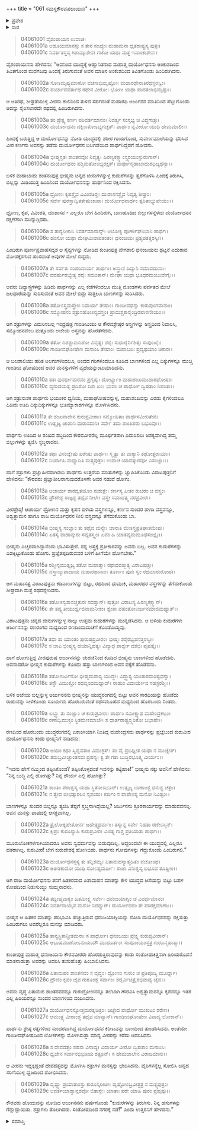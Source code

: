 +++
title = "061 ಸಮಸ್ತಕೌರವಪಲಾಯನಃ"
+++

<details><summary>ಪ್ರವೇಶ</summary>


।।   ಓಂ ಓಂ ನಮೋ ನಾರಾಯಣಾಯ।।   ಶ್ರೀ ವೇದವ್ಯಾಸಾಯ ನಮಃ ।।

ಶ್ರೀ ಕೃಷ್ಣದ್ವೈಪಾಯನ ವೇದವ್ಯಾಸ ವಿರಚಿತ  

**ಶ್ರೀ ಮಹಾಭಾರತ**

**ವಿರಾಟ ಪರ್ವ**

**ಗೋಹರಣ ಪರ್ವ**

**ಅಧ್ಯಾಯ 61**

</details>


<details><summary>ಸಾರ</summary>

ತನ್ನ ಮೇಲೆ ತಿರುಗಿ ಬಿದ್ದ ಕೌರವ ಸೇನೆಯ ಮೇಲೆ ಅರ್ಜುನನು ಸಮ್ಮೋಹನಾಸ್ತ್ರವನ್ನು ಪ್ರಯೋಗಿಸಿ, ಶಂಖವನ್ನೂದಿ, ಸರ್ವ ಸೇನೆಗಳನ್ನೂ ಮೂರ್ಛೆಗೊಳಿಸಿದುದು (1-11). ಮೂರ್ಛಿತರಾದ ಮಹಾರಥರ ವಸ್ತ್ರಗಳನ್ನು ತೆಗೆದುಕೊಂಡು ರಥವನ್ನೇರಿ ರಣದಿಂದಾಚೆಗೆ ಅರ್ಜುನ-ಉತ್ತರರು ಹೋದುದು (12-16). ಹಾಗೆ ಹೋಗುತ್ತಿದ್ದ ಅರ್ಜುನನನ್ನು ಭೀಷ್ಮನು ಬಾಣಗಳಿಂದ ಹೊಡೆಯಲು ಅರ್ಜುನನು ಅವನ ಕುದುರೆಗಳನ್ನು ಕೊಂದು ಪಕ್ಕೆಗಳಿಗೆ ಹೊಡೆದು ಮುಂದುವರೆದಿದು (17-18). ಎಚ್ಚೆತ್ತ ದುರ್ಯೋಧನನು ಅರ್ಜುನನನ್ನು ಹಿಡಿಯಲು ಬಯಸಿದರೂ ಭೀಷ್ಮನ ಹಿತವಚನದಿಂದ ಸುಮ್ಮನಾಗಿ ಎಲ್ಲರೂ ಮರಳಲು ನಿರ್ಧರಿಸಿದುದು (19-24). ಹಿಂದಿರುಗುತ್ತಿದ್ದ ಹಿರಿಯರನ್ನು ಅರ್ಜುನನು ಗೌರವಿಸಿದುದು ಮತ್ತು ದುರ್ಯೋಧನನನ್ನು ಕಿರೀಟ ತುಂಡರಿಸಿ ಅಪಮಾನಿಸಿದುದು (25-29).

</details>


> 04061001 ವೈಶಂಪಾಯನ ಉವಾಚ।  
04061001a ಆಹೂಯಮಾನಸ್ತು ಸ ತೇನ ಸಂಖ್ಯೇ।
	ಮಹಾಮನಾ ಧೃತರಾಷ್ಟ್ರಸ್ಯ ಪುತ್ರಃ।  
> 04061001c ನಿವರ್ತಿತಸ್ತಸ್ಯ ಗಿರಾಮ್ಕುಶೇನ।
	ಗಜೋ ಯಥಾ ಮತ್ತ ಇವಾಂಕುಶೇನ।।  

ವೈಶಂಪಾಯನನು ಹೇಳಿದನು: “ಅವನಿಂದ ಯುದ್ಧಕ್ಕೆ ಆಹ್ವಾನಿತನಾದ ಮಹಾತ್ಮ ದುರ್ಯೋಧನನು ಅಂಕುಶದಿಂದ ತಿವಿತಗೊಂಡ ಮದಗಜವು ಹಿಂದಕ್ಕೆ ತಿರುಗುವಂತೆ ಅವನ ಮಾತಿನ ಅಂಕುಶದಿಂದ ತಿವಿತಗೊಂಡು ಹಿಂದಿರುಗಿದನು.

> 04061002a ಸೋಽಮೃಷ್ಯಮಾಣೋ ವಚಸಾಭಿಮೃಷ್ಟೋ।
	ಮಹಾರಥೇನಾತಿರಥಸ್ತರಸ್ವೀ।  
> 04061002c ಪರ್ಯಾವವರ್ತಾಥ ರಥೇನ ವೀರೋ।
	ಭೋಗೀ ಯಥಾ ಪಾದತಲಾಭಿಮೃಷ್ಟಃ।।  

ಆ ಅತಿರಥ, ಶೀಘ್ರತೆಯುಳ್ಳ ವೀರನು ಕಾಲಿನಿಂದ ತುಳಿದ ಸರ್ಪದಂತೆ ಮಹಾರಥಿ ಅರ್ಜುನನ ಮಾತಿನಿಂದ ಪೆಟ್ಟುಗೊಂಡು ಅದನ್ನು ಸೈರಿಸಲಾರದೇ ರಥದಲ್ಲಿ ಹಿಂದಿರುಗಿದನು.

> 04061003a ತಂ ಪ್ರೇಕ್ಷ್ಯ ಕರ್ಣಃ ಪರಿವರ್ತಮಾನಂ।
	ನಿವರ್ತ್ಯ ಸಂಸ್ತಭ್ಯ ಚ ವಿದ್ಧಗಾತ್ರಃ।  
> 04061003c ದುರ್ಯೋಧನಂ ದಕ್ಷಿಣತೋಽಭ್ಯಗಚ್ಛತ್।
	ಪಾರ್ಥಂ ನೃವೀರೋ ಯುಧಿ ಹೇಮಮಾಲೀ।।  

ಹಿಂದಕ್ಕೆ ಬರುತ್ತಿದ್ದ ಆ ದುರ್ಯೋಧನನ್ನು ನೋಡಿ ಯುದ್ಧದಲ್ಲಿ ಶರೀರ ಗಾಯಗೊಂಡ, ಸುವರ್ಣಮಾಲೆಯನ್ನು ಧರಿಸಿದ ವೀರ ಕರ್ಣನು ಅವನನ್ನು ತಡೆದು ದುರ್ಯೋಧನನ ಬಲಗಡೆಯಿದ ಪಾರ್ಥನಿದ್ದೆಡಗೆ ಹೋದನು.

> 04061004a ಭೀಷ್ಮಸ್ತತಃ ಶಾಂತನವೋ ನಿವೃತ್ಯ।
	ಹಿರಣ್ಯಕಕ್ಷ್ಯಾಂಸ್ತ್ವರಯಂಸ್ತುರಂಗಾನ್।  
> 04061004c ದುರ್ಯೋಧನಂ ಪಶ್ಚಿಮತೋಽಭ್ಯರಕ್ಷತ್।
	ಪಾರ್ಥಾನ್ಮಹಾಬಾಹುರಧಿಜ್ಯಧನ್ವಾ।।  

ಬಳಿಕ ಮಹಾಬಾಹು ಶಂತನುಪುತ್ರ ಭೀಷ್ಮನು ಚಿನ್ನದ ಜೀನುಗಳನ್ನುಳ್ಳ ಕುದುರೆಗಳನ್ನು ತ್ವರೆಗೊಳಿಸಿ ಹಿಂದಕ್ಕೆ ತಿರುಗಿಸಿ, ಬಿಲ್ಲನ್ನು ಮಿಡಿಯುತ್ತ ಹಿಂದಿನಿಂದ ದುರ್ಯೋಧನನನ್ನು ಪಾರ್ಥನಿಂದ ರಕ್ಷಿಸಿದನು.

> 04061005a ದ್ರೋಣಃ ಕೃಪಶ್ಚೈವ ವಿವಿಂಶತಿಶ್ಚ।
	ದುಃಶಾಸನಶ್ಚೈವ ನಿವೃತ್ಯ ಶೀಘ್ರಂ।  
> 04061005c ಸರ್ವೇ ಪುರಸ್ತಾದ್ವಿತತೇಷುಚಾಪಾ।
	ದುರ್ಯೋಧನಾರ್ಥಂ ತ್ವರಿತಾಭ್ಯುಪೇಯುಃ।।  

ದ್ರೋಣ, ಕೃಪ, ವಿವಿಂಶತಿ, ದುಃಶಾಸನ - ಎಲ್ಲರೂ ಬೇಗ ಹಿಂದಿರುಗಿ, ಬಾಣಹೂಡಿದ ಬಿಲ್ಲುಗಳನ್ನೆಳೆದು ದುರ್ಯೋಧನನ ರಕ್ಷಣೆಗಾಗಿ ಮುನ್ನುಗ್ಗಿದರು.

> 04061006a ಸ ತಾನ್ಯನೀಕಾನಿ ನಿವರ್ತಮಾನಾನ್ಯ್।
	ಆಲೋಕ್ಯ ಪೂರ್ಣೌಘನಿಭಾನಿ ಪಾರ್ಥಃ।  
> 04061006c ಹಂಸೋ ಯಥಾ ಮೇಘಮಿವಾಪತಂತಂ।
	ಧನಂಜಯಃ ಪ್ರತ್ಯಪತತ್ತರಸ್ವೀ।।  

ಹಿಂದಿರುಗಿ ಪೂರ್ಣಪ್ರವಾಹಸದೃಶ ಆ ಸೈನ್ಯಗಳನ್ನು ನೋಡಿದ ಕುಂತೀಪುತ್ರ ವೇಗಶಾಲಿ ಧನಂಜಯನು ಥಟ್ಟನೆ ಎದುರಾದ ಮೋಡಕ್ಕೆರಗುವ ಹಂಸದಂತೆ ಅವುಗಳ ಮೇಲೆ ಬಿದ್ದನು.

> 04061007a ತೇ ಸರ್ವತಃ ಸಂಪರಿವಾರ್ಯ ಪಾರ್ಥಂ।
	ಅಸ್ತ್ರಾಣಿ ದಿವ್ಯಾನಿ ಸಮಾದದಾನಾಃ।  
> 04061007c ವವರ್ಷುರಭ್ಯೇತ್ಯ ಶರೈಃ ಸಮಂತಾನ್।
	ಮೇಘಾ ಯಥಾ ಭೂಧರಮಂಬುವೇಗೈಃ।।  

ಅವರು ದಿವ್ಯಾಸ್ತ್ರಗಳನ್ನು ಹಿಡಿದು ಪಾರ್ಥನನ್ನು ಎಲ್ಲ ಕಡೆಗಳಿಂದಲೂ ಮುತ್ತಿ ಮೋಡಗಳು ಪರ್ವತದ ಮೇಲೆ ಜಲಧಾರೆಯನ್ನು ಸುರಿಸುವಂತೆ ಅವನ ಮೇಲೆ ಬಿದ್ದು ಸುತ್ತಲೂ ಬಾಣಗಳನ್ನು ಸುರಿಸಿದರು.

> 04061008a ತತೋಽಸ್ತ್ರಮಸ್ತ್ರೇಣ ನಿವಾರ್ಯ ತೇಷಾಂ।
	ಗಾಂಡೀವಧನ್ವಾ ಕುರುಪುಂಗವಾನಾಂ।  
> 04061008c ಸಮ್ಮೋಹನಂ ಶತ್ರುಸಹೋಽನ್ಯದಸ್ತ್ರಂ।
	ಪ್ರಾದುಶ್ಚಕಾರೈಂದ್ರಿರಪಾರಣೀಯಂ।।  

ಆಗ ಶತ್ರುಗಳನ್ನು ಎದುರಿಸಬಲ್ಲ ಇಂದ್ರಪುತ್ರ ಗಾಂಡೀವಿಯು ಆ ಕೌರವಶ್ರೇಷ್ಠರ ಅಸ್ತ್ರಗಳನ್ನು ಅಸ್ತ್ರದಿಂದ ನಿವಾರಿಸಿ, ಸಮ್ಮೋಹನವೆಂಬ ಮತ್ತೊಂದು ಅಜೇಯ ಅಸ್ತ್ರವನ್ನು ಹೊರತೆಗೆದನು.

> 04061009a ತತೋ ದಿಶಶ್ಚಾನುದಿಶೋ ವಿವೃತ್ಯ।
	ಶರೈಃ ಸುಧಾರೈರ್ನಿಶಿತೈಃ ಸುಪುಂಖೈಃ।  
> 04061009c ಗಾಂಡೀವಘೋಷೇಣ ಮನಾಂಸಿ ತೇಷಾಂ।
	ಮಹಾಬಲಃ ಪ್ರವ್ಯಥಯಾಂ ಚಕಾರ।।  

ಆ ಬಲಶಾಲಿಯು ಹರಿತ ಅಲಗುಗಳಿಂದಲೂ, ಅಂದದ ಗರಿಗಳಿಂದಲೂ ಕೂಡಿದ ಬಾಣಗಳಿಂದ ಎಲ್ಲ ದಿಕ್ಕುಗಳನ್ನೂ ಮುಚ್ಚಿ ಗಾಂಡೀವ ಘೋಷದಿಂದ ಅವರ ಮನಸ್ಸುಗಳಿಗೆ ವ್ಯಥೆಯನ್ನುಂಟುಮಾಡಿದನು.

> 04061010a ತತಃ ಪುನರ್ಭೀಮರವಂ ಪ್ರಗೃಹ್ಯ।
	ದೋರ್ಭ್ಯಾಂ ಮಹಾಶಂಖಮುದಾರಘೋಷಂ।  
> 04061010c ವ್ಯನಾದಯತ್ಸ ಪ್ರದಿಶೋ ದಿಶಃ ಖಂ।
	ಭುವಂ ಚ ಪಾರ್ಥೋ ದ್ವಿಷತಾಂ ನಿಹಂತಾ।।  

ಆಗ ಶತ್ರುನಾಶಕ ಪಾರ್ಥನು ಭಯಂಕರ ಧ್ವನಿಯ, ಮಹಾಘೋಷವನ್ನುಳ್ಳ, ಮಹಾಶಂಖವನ್ನು ಎರಡು ಕೈಗಳಿಂದಲೂ ಹಿಡಿದು ಊದಿ ದಿಕ್ಕುದಿಕ್ಕುಗಳನ್ನೂ ಭೂಮ್ಯಾಕಾಶಗಳನ್ನೂ ಮೊಳಗಿಸಿದನು.

> 04061011a ತೇ ಶಂಖನಾದೇನ ಕುರುಪ್ರವೀರಾಃ।
	ಸಮ್ಮೋಹಿತಾಃ ಪಾರ್ಥಸಮೀರಿತೇನ।  
> 04061011c ಉತ್ಸೃಜ್ಯ ಚಾಪಾನಿ ದುರಾಸದಾನಿ।
	ಸರ್ವೇ ತದಾ ಶಾಂತಿಪರಾ ಬಭೂವುಃ।।  

ಪಾರ್ಥನು ಊದಿದ ಆ ಶಂಖದ ಶಬ್ಧದಿಂದ ಕೌರವವೀರರೆಲ್ಲ ಮೂರ್ಛಿತರಾಗಿ ಎದುರಿಸಲು ಅಶಕ್ಯವಾಗಿದ್ದ ತಮ್ಮ ಬಿಲ್ಲುಗಳನ್ನು ತ್ಯಜಿಸಿ ಸ್ತಬ್ಧರಾದರು.

> 04061012a ತಥಾ ವಿಸಂಜ್ಞೇಷು ಪರೇಷು ಪಾರ್ಥಃ।
	ಸ್ಮೃತ್ವಾ ತು ವಾಕ್ಯಾನಿ ತಥೋತ್ತರಾಯಾಃ।  
> 04061012c ನಿರ್ಯಾಹಿ ಮಧ್ಯಾದಿತಿ ಮತ್ಸ್ಯಪುತ್ರಂ।
	ಉವಾಚ ಯಾವತ್ಕುರವೋ ವಿಸಂಜ್ಞಾಃ।।  

ಹಾಗೆ ಶತ್ರುಗಳು ಪ್ರಜ್ಞಾಹೀನರಾಗಿರಲು ಪಾರ್ಥನು ಉತ್ತರೆಯ ಮಾತುಗಳನ್ನು ಜ್ಞಾಪಿಸಿಕೊಂಡು ವಿರಾಟಪುತ್ರನಿಗೆ ಹೇಳಿದನು: “ಕೌರವರು ಪ್ರಜ್ಞಾಶೀಲರಾಗುವುದರೊಳಗೇ ಅವರ ನಡುವೆ ಹೋಗು.

> 04061013a ಆಚಾರ್ಯ ಶಾರದ್ವತಯೋಃ ಸುಶುಕ್ಲೇ।
	ಕರ್ಣಸ್ಯ ಪೀತಂ ರುಚಿರಂ ಚ ವಸ್ತ್ರಂ।  
> 04061013c ದ್ರೌಣೇಶ್ಚ ರಾಜ್ಞಶ್ಚ ತಥೈವ ನೀಲೇ।
	ವಸ್ತ್ರೇ ಸಮಾದತ್ಸ್ವ ನರಪ್ರವೀರ।।  

ವೀರಶ್ರೇಷ್ಠ! ಆಚಾರ್ಯ ದ್ರೋಣನ ಮತ್ತು ಕೃಪನ ಬಿಳಿಯ ವಸ್ತ್ರಗಳನ್ನೂ, ಕರ್ಣನ ಸುಂದರ ಹಳದಿ ವಸ್ತ್ರವನ್ನೂ, ಅಶ್ವತ್ಥಾಮನ ಹಾಗೂ ರಾಜ ದುರ್ಯೊಧನನ ನೀಲಿ ವಸ್ತ್ರವನ್ನೂ ತೆಗೆದುಕೊಂಡು ಬಾ.

> 04061014a ಭೀಷ್ಮಸ್ಯ ಸಂಜ್ಞಾಂ ತು ತಥೈವ ಮನ್ಯೇ।
	ಜಾನಾತಿ ಮೇಽಸ್ತ್ರಪ್ರತಿಘಾತಮೇಷಃ।  
> 04061014c ಏತಸ್ಯ ವಾಹಾನ್ಕುರು ಸವ್ಯತಸ್ತ್ವಂ।
	ಏವಂ ಹಿ ಯಾತವ್ಯಮಮೂಢಸಂಜ್ಞೈಃ।।  

ಭೀಷ್ಮನು ಎಚ್ಚರವಾಗಿದ್ದಾನೆಂದು ಭಾವಿಸುತ್ತೇನೆ. ನನ್ನ ಅಸ್ತ್ರಕ್ಕೆ ಪ್ರತೀಕಾರವನ್ನು ಅವನು ಬಲ್ಲ. ಅವನ ಕುದುರೆಗಳನ್ನು ಎಡಕ್ಕಿಟ್ಟುಕೊಂಡು ಹೋಗು. ಪ್ರಜ್ಞೆತಪ್ಪದಿರುವವರ ಬಳಿಗೆ ಹೀಗೆಯೇ ಹೋಗಬೇಕು.”

> 04061015a ರಶ್ಮೀನ್ಸಮುತ್ಸೃಜ್ಯ ತತೋ ಮಹಾತ್ಮಾ।
	ರಥಾದವಪ್ಲುತ್ಯ ವಿರಾಟಪುತ್ರಃ।  
> 04061015c ವಸ್ತ್ರಾಣ್ಯುಪಾದಾಯ ಮಹಾರಥಾನಾಂ।
	ತೂರ್ಣಂ ಪುನಃ ಸ್ವಂ ರಥಮಾರುರೋಹ।।  

ಆಗ ಮಹಾಸತ್ವ ವಿರಾಟಪುತ್ರನು ಕಡಿವಾಣಗಳನ್ನು ಬಿಟ್ಟು, ರಥದಿಂದ ಧುಮುಕಿ, ಮಹಾರಥರ ವಸ್ತ್ರಗಳನ್ನು ತೆಗೆದುಕೊಂಡು ಶೀಘ್ರವಾಗಿ ಮತ್ತೆ ರಥವನ್ನೇರಿದನು.

> 04061016a ತತೋಽನ್ವಶಾಸಚ್ಚತುರಃ ಸದಶ್ವಾನ್।
	ಪುತ್ರೋ ವಿರಾಟಸ್ಯ ಹಿರಣ್ಯಕಕ್ಷ್ಯಾನ್।  
> 04061016c ತೇ ತದ್ವ್ಯತೀಯುರ್ಧ್ವಜಿನಾಮನೀಕಂ।
	ಶ್ವೇತಾ ವಹಂತೋಽರ್ಜುನಮಾಜಿಮಧ್ಯಾತ್।।  

ವಿರಾಟಪುತ್ರನು ಚಿನ್ನದ ಜೀನುಗಳನ್ನುಳ್ಳ ನಾಲ್ಕು ಉತ್ತಮ ಕುದುರೆಗಳನ್ನು ಮುನ್ನಡೆಸಿದನು. ಆ ಬಿಳಿಯ ಕುದುರೆಗಳು ಅರ್ಜುನನನ್ನು ರಣರಂಗದ ಮಧ್ಯದಿಂದ ರಣದಿಂದಾದಾಚೆಗೆ ಕೊಂಡೊಯ್ದವು.

> 04061017a ತಥಾ ತು ಯಾಂತಂ ಪುರುಷಪ್ರವೀರಂ।
	ಭೀಷ್ಮಃ ಶರೈರಭ್ಯಹನತ್ತರಸ್ವೀ।  
> 04061017c ಸ ಚಾಪಿ ಭೀಷ್ಮಸ್ಯ ಹಯಾನ್ನಿಹತ್ಯ।
	ವಿವ್ಯಾಧ ಪಾರ್ಶ್ವೇ ದಶಭಿಃ ಪೃಷತ್ಕೈಃ।।  

ಹಾಗೆ ಹೋಗುತ್ತಿದ್ದ ವೀರಪುರುಷ ಅರ್ಜುನನನ್ನು ಚುರುಕಿನಿಂದ ಕೂಡಿದ ಭೀಷ್ಮನು ಬಾಣಗಳಿಂದ ಹೊಡೆದನು. ಅವನಾದರೋ ಭೀಷ್ಮನ ಕುದುರೆಗಳನ್ನು ಕೊಂದು ಹತ್ತು ಬಾಣಗಳಿಂದ ಅವನ ಪಕ್ಕೆಗೆ ಹೊಡೆದನು.

> 04061018a ತತೋಽರ್ಜುನೋ ಭೀಷ್ಮಮಪಾಸ್ಯ ಯುದ್ಧೇ।
	ವಿದ್ಧ್ವಾಸ್ಯ ಯಂತಾರಮರಿಷ್ಟಧನ್ವಾ।  
> 04061018c ತಸ್ಥೌ ವಿಮುಕ್ತೋ ರಥವೃಂದಮಧ್ಯಾದ್।
	ರಾಹುಂ ವಿದಾರ್ಯೇವ ಸಹಸ್ರರಶ್ಮಿಃ।।  

ಬಳಿಕ ಅಜೇಯ ಬಿಲ್ಲನ್ನುಳ್ಳ ಅರ್ಜುನನನು ಭೀಷ್ಮನನ್ನು ಯುದ್ಧರಂಗದಲ್ಲಿ ಬಿಟ್ಟು ಅವನ ಸಾರಥಿಯನ್ನು ಹೊಡೆದು ರಾಹುವನ್ನು ಸೀಳಿಕೊಂಡು ಸೂರ್ಯನು ಹೊರಬರುವಂತೆ ರಥಸಮೂಹದ ಮಧ್ಯದಿಂದ ಹೊರಬಂದು ನಿಂತನು.

> 04061019a ಲಬ್ಧ್ವಾ ತು ಸಂಜ್ಞಾಂ ಚ ಕುರುಪ್ರವೀರಃ।
	ಪಾರ್ಥಂ ಸಮೀಕ್ಷ್ಯಾಥ ಮಹೇಂದ್ರಕಲ್ಪಂ।  
> 04061019c ರಣಾದ್ವಿಮುಕ್ತಂ ಸ್ಥಿತಮೇಕಮಾಜೌ।
	ಸ ಧಾರ್ತರಾಷ್ಟ್ರಸ್ತ್ವರಿತೋ ಬಭಾಷೇ।।  

ರಣದಿಂದ ಹೊರಬಂದು ಯುದ್ಧರಂಗದಲ್ಲಿ ಏಕಾಂಗಿಯಾಗಿ ನಿಂತಿದ್ದ ಮಹೇಂದ್ರಸಮ ಪಾರ್ಥನನ್ನು ಪ್ರಜ್ಞೆಬಂದ ಕುರುವೀರ ದುರ್ಯೋಧನನು ಕಂಡು ಭೀಷ್ಮನಿಗೆ ನುಡಿದನು:

> 04061020a ಅಯಂ ಕಥಂ ಸ್ವಿದ್ಭವತಾಂ ವಿಮುಕ್ತಸ್।
	ತಂ ವೈ ಪ್ರಬಧ್ನೀತ ಯಥಾ ನ ಮುಚ್ಯೇತ್।  
> 04061020c ತಮಬ್ರವೀಚ್ಚಾಂತನವಃ ಪ್ರಹಸ್ಯ।
	ಕ್ವ ತೇ ಗತಾ ಬುದ್ಧಿರಭೂತ್ಕ್ವ ವೀರ್ಯಂ।।  

“ಇವನು ಹೇಗೆ ನಮ್ಮಿಂದ ತಪ್ಪಿಸಿಕೊಂಡ? ತಪ್ಪಿಸಿಕೊಳ್ಳದಂತೆ ಇವನನ್ನು ಕಟ್ಟಿಹಾಕಿ!” ಭೀಷ್ಮನು ನಕ್ಕು ಅವನಿಗೆ ಹೇಳಿದನು: “ನಿನ್ನ ಬುದ್ಧಿ ಎಲ್ಲಿ ಹೋಗಿತ್ತು? ನಿನ್ನ ಶೌರ್ಯ ಎಲ್ಲಿ ಹೋಗಿತ್ತು?

> 04061021a ಶಾಂತಿಂ ಪರಾಶ್ವಸ್ಯ ಯಥಾ ಸ್ಥಿತೋಽಭೂರ್।
	ಉತ್ಸೃಜ್ಯ ಬಾಣಾಂಶ್ಚ ಧನುಶ್ಚ ಚಿತ್ರಂ।  
> 04061021c ನ ತ್ವೇವ ಬೀಭತ್ಸುರಲಂ ನೃಶಂಸಂ।
	ಕರ್ತುಂ ನ ಪಾಪೇಽಸ್ಯ ಮನೋ ನಿವಿಷ್ಟಂ।।  

ಬಾಣಗಳನ್ನೂ ಸುಂದರ ಬಿಲ್ಲನ್ನೂ ತ್ಯಜಿಸಿ ತೆಪ್ಪಗೆ ಸ್ತಬ್ಧನಾಗಿದ್ದೆಯಲ್ಲ? ಅರ್ಜುನನು ಕ್ರೂರಕಾರ್ಯವನ್ನು ಮಾಡುವವನಲ್ಲ. ಅವನ ಮನಸ್ಸು ಪಾಪದಲ್ಲಿ ಆಸಕ್ತವಾಗಿಲ್ಲ.

> 04061022a ತ್ರೈಲೋಕ್ಯಹೇತೋರ್ನ ಜಹೇತ್ಸ್ವಧರ್ಮಂ।
	ತಸ್ಮಾನ್ನ ಸರ್ವೇ ನಿಹತಾ ರಣೇಽಸ್ಮಿನ್।   
> 04061022c ಕ್ಷಿಪ್ರಂ ಕುರೂನ್ಯಾಹಿ ಕುರುಪ್ರವೀರ।
	ವಿಜಿತ್ಯ ಗಾಶ್ಚ ಪ್ರತಿಯಾತು ಪಾರ್ಥಃ।।   

ಮೂರುಲೋಕಗಳಿಗಾಗಿಯಾದರೂ ಅವನು ಸ್ವಧರ್ಮವನ್ನು ಬಿಡುವುದಿಲ್ಲ. ಆದ್ದರಿಂದಲೇ ಈ ಯುದ್ಧದಲ್ಲಿ ಎಲ್ಲರೂ ಹತರಾಗಿಲ್ಲ. ಕುರುವೀರ! ಬೇಗ ಕುರುದೇಶಕ್ಕೆ ಹೋಗಿಬಿಡು. ಪಾರ್ಥನು ಗೋವುಗಳನ್ನು ಗೆದ್ದುಕೊಂಡು ಹಿಂದಿರುಗಲಿ.”

> 04061023a ದುರ್ಯೋಧನಸ್ತಸ್ಯ ತು ತನ್ನಿಶಮ್ಯ।
	ಪಿತಾಮಹಸ್ಯಾತ್ಮಹಿತಂ ವಚೋಽಥ।   
> 04061023c ಅತೀತಕಾಮೋ ಯುಧಿ ಸೋಽತ್ಯಮರ್ಷೀ।
	ರಾಜಾ ವಿನಿಃಶ್ವಸ್ಯ ಬಭೂವ ತೂಷ್ಣೀಂ।।   

ಆಗ ರಾಜ ದುರ್ಯೋಧನನು ತನಗೆ ಹಿತಕರವಾದ ಪಿತಾಮಹನ ಮಾತನ್ನು ಕೇಳಿ ಯುದ್ಧದ ಆಸೆಯನ್ನು ಬಿಟ್ಟು ಬಹಳ ಕೋಪದಿಂದ ನಿಡುಸುಯ್ದು ಸುಮ್ಮನಾದನು.

> 04061024a ತದ್ಭೀಷ್ಮವಾಕ್ಯಂ ಹಿತಮೀಕ್ಷ್ಯ ಸರ್ವೇ।
	ಧನಂಜಯಾಗ್ನಿಂ ಚ ವಿವರ್ಧಮಾನಂ।   
> 04061024c ನಿವರ್ತನಾಯೈವ ಮನೋ ನಿದಧ್ಯುರ್।
	ದುರ್ಯೋಧನಂ ತೇ ಪರಿರಕ್ಷಮಾಣಾಃ।।   

ಭೀಷ್ಮನ ಆ ಹಿತಕರ ಮಾತನ್ನು ಪರಿಭಾವಿಸಿ ಹೆಚ್ಚುತ್ತಿರುವ ಧನಂಜಯಾಗ್ನಿಯನ್ನು ನೋಡಿ ದುರ್ಯೊಧನನನ್ನು ರಕ್ಷಿಸುತ್ತಾ ಹಿಂದಿರುಗಲು ಅವರೆಲ್ಲರೂ ಮನಸ್ಸು ಮಾಡಿದರು.

> 04061025a ತಾನ್ಪ್ರಸ್ಥಿತಾನ್ಪ್ರೀತಮನಾಃ ಸ ಪಾರ್ಥೋ।
	ಧನಂಜಯಃ ಪ್ರೇಕ್ಷ್ಯ ಕುರುಪ್ರವೀರಾನ್।   
> 04061025c ಆಭಾಷಮಾಣೋಽನುಯಯೌ ಮುಹೂರ್ತಂ।
	ಸಂಪೂಜಯಂಸ್ತತ್ರ ಗುರೂನ್ಮಹಾತ್ಮಾ।।   

ಕುಂತೀಪುತ್ರ ಮಹಾತ್ಮ ಧನಂಜಯನು ಕೌರವವೀರರು ಹೊರಡುತ್ತಿರುವುದನ್ನು ಕಂಡು ಸಂತೋಷಚಿತ್ತನಾಗಿ ಹಿರಿಯರೊಡನೆ ಮಾತನಾಡುತ್ತಾ ಅವರನ್ನು ಆದರಿಸಿ ತುಸುಹೊತ್ತು ಹಿಂಬಾಲಿಸಿದನು.

> 04061026a ಪಿತಾಮಹಂ ಶಾಂತನವಂ ಸ ವೃದ್ಧಂ।
	ದ್ರೋಣಂ ಗುರುಂ ಚ ಪ್ರತಿಪೂಜ್ಯ ಮೂರ್ಧ್ನಾ।  
> 04061026c ದ್ರೌಣಿಂ ಕೃಪಂ ಚೈವ ಗುರೂಂಶ್ಚ ಸರ್ವಾಂ।
	ಶರೈರ್ವಿಚಿತ್ರೈರಭಿವಾದ್ಯ ಚೈವ।।  

ಅವನು ವೃದ್ಧ ಪಿತಾಮಹ ಶಾಂತನವನನ್ನೂ ಗುರುದ್ರೋಣನನ್ನೂ ತಲೆಬಾಗಿ ಗೌರವಿಸಿ ಅಶ್ವತ್ಥಾಮನನ್ನೂ ಕೃಪನನ್ನೂ ಇತರ ಎಲ್ಲ ಹಿರಿಯರನ್ನೂ ಸುಂದರ ಬಾಣಗಳಿಂದ ವಂದಿಸಿದನು.

> 04061027a ದುರ್ಯೋಧನಸ್ಯೋತ್ತಮರತ್ನಚಿತ್ರಂ।
	ಚಿಚ್ಛೇದ ಪಾರ್ಥೋ ಮುಕುಟಂ ಶರೇಣ।  
> 04061027c ಆಮಂತ್ರ್ಯ ವೀರಾಂಶ್ಚ ತಥೈವ ಮಾನ್ಯಾನ್।
	ಗಾಂಡೀವಘೋಷೇಣ ವಿನಾದ್ಯ ಲೋಕಾನ್।।  

ಪಾರ್ಥನು ಶ್ರೇಷ್ಠ ರತ್ನಗಳಿಂದ ಸುಂದರವಾಗಿದ್ದ ದುರ್ಯೋಧನನ ಕಿರೀಟವನ್ನು ಬಾಣದಿಂದ ತುಂಡರಿಸಿದನು. ಅಂತೆಯೇ ಗಾಂಡೀವಘೋಷದಿಂದ ಲೋಕಗಳನ್ನು ಮೊಳಗಿಸುತ್ತಾ ಮಾನ್ಯ ವೀರರನ್ನು ಕರೆದು ಆದರಿಸಿದನು.

> 04061028a ಸ ದೇವದತ್ತಂ ಸಹಸಾ ವಿನಾದ್ಯ।
	ವಿದಾರ್ಯ ವೀರೋ ದ್ವಿಷತಾಂ ಮನಾಂಸಿ।  
> 04061028c ಧ್ವಜೇನ ಸರ್ವಾನಭಿಭೂಯ ಶತ್ರೂನ್।
	ಸ ಹೇಮಜಾಲೇನ ವಿರಾಜಮಾನಃ।।  

ಆ ವೀರನು ಇದ್ದಕ್ಕಿದ್ದಂತೆ ದೇವದತ್ತವನ್ನು ಮೊಳಗಿಸಿ ಶತ್ರುಗಳ ಮನಸ್ಸನ್ನು ಭೇದಿಸಿದನು. ವೈರಿಗಳನ್ನೆಲ್ಲ ಸೋಲಿಸಿ ಚಿನ್ನದ ಸರಿಗೆಯುಳ್ಳ ಧ್ವಜದಿಂದ ಶೋಭಿಸಿದನು.

> 04061029a ದೃಷ್ಟ್ವಾ ಪ್ರಯಾತಾಂಸ್ತು ಕುರೂನ್ಕಿರೀಟೀ।
	ಹೃಷ್ಟೋಽಬ್ರವೀತ್ತತ್ರ ಸ ಮತ್ಸ್ಯಪುತ್ರಂ।  
> 04061029c ಆವರ್ತಯಾಶ್ವಾನ್ಪಶವೋ ಜಿತಾಸ್ತೇ।
	ಯಾತಾಃ ಪರೇ ಯಾಹಿ ಪುರಂ ಪ್ರಹೃಷ್ಟಃ।।  

ಕೌರವರು ಹೋದುದನ್ನು ನೋಡಿದ ಅರ್ಜುನನನು ಹರ್ಷಗೊಂಡು “ಕುದುರೆಗಳನ್ನು ತಿರುಗಿಸು. ನಿನ್ನ ಹಸುಗಳನ್ನು ಗೆದ್ದುದ್ದಾಯಿತು. ಶತ್ರುಗಳು ತೊಲಗಿದರು. ಸಂತೋಷದಿಂದ ನಗರಕ್ಕೆ ನಡೆ!” ಎಂದು ಉತ್ತರನಿಗೆ ಹೇಳಿದನು.”


<details><summary>ಸಮಾಪ್ತಿ</summary>


ಇತಿ ಶ್ರೀ ಮಹಾಭಾರತೇ ವಿರಾಟ ಪರ್ವಣಿ ಗೋಹರಣ ಪರ್ವಣಿ ಸಮಸ್ತಕೌರವಪಲಾಯನೇ ಏಕಷಷ್ಟಿತಮೋಽಧ್ಯಾಯಃ।  
ಇದು ಶ್ರೀ ಮಹಾಭಾರತದಲ್ಲಿ ವಿರಾಟ ಪರ್ವದಲ್ಲಿ ಗೋಹರಣ ಪರ್ವದಲ್ಲಿ ಸಮಸ್ತಕೌರವಪಲಾಯನದಲ್ಲಿ ಅರವತ್ತೊಂದನೆಯ ಅಧ್ಯಾಯವು.


</details>
